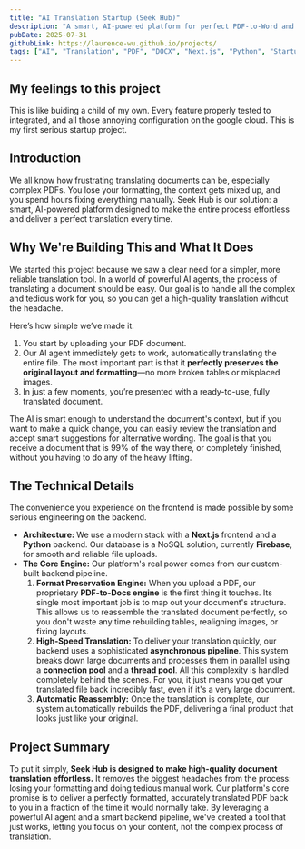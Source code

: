 ```yaml
---
title: "AI Translation Startup (Seek Hub)"
description: "A smart, AI-powered platform for perfect PDF-to-Word and multi-format document translation, preserving layout and formatting."
pubDate: 2025-07-31
githubLink: https://laurence-wu.github.io/projects/
tags: ["AI", "Translation", "PDF", "DOCX", "Next.js", "Python", "Startup"]
---
```


## My feelings to this project

This is like buiding a child of my own. Every feature properly tested to integrated, and all those annoying configuration on the google cloud. This is my first serious startup project.

## Introduction

We all know how frustrating translating documents can be, especially complex PDFs. You lose your formatting, the context gets mixed up, and you spend hours fixing everything manually. Seek Hub is our solution: a smart, AI-powered platform designed to make the entire process effortless and deliver a perfect translation every time.

## Why We're Building This and What It Does

We started this project because we saw a clear need for a simpler, more reliable translation tool. In a world of powerful AI agents, the process of translating a document should be easy. Our goal is to handle all the complex and tedious work for you, so you can get a high-quality translation without the headache.

Here’s how simple we’ve made it:

1. You start by uploading your PDF document.
2. Our AI agent immediately gets to work, automatically translating the entire file. The most important part is that it **perfectly preserves the original layout and formatting**—no more broken tables or misplaced images.
3. In just a few moments, you’re presented with a ready-to-use, fully translated document.

The AI is smart enough to understand the document's context, but if you want to make a quick change, you can easily review the translation and accept smart suggestions for alternative wording. The goal is that you receive a document that is 99% of the way there, or completely finished, without you having to do any of the heavy lifting.

## The Technical Details

The convenience you experience on the frontend is made possible by some serious engineering on the backend.

- **Architecture:** We use a modern stack with a **Next.js** frontend and a **Python** backend. Our database is a NoSQL solution, currently **Firebase**, for smooth and reliable file uploads.
- **The Core Engine:** Our platform's real power comes from our custom-built backend pipeline.
  1. **Format Preservation Engine:** When you upload a PDF, our proprietary **PDF-to-Docs engine** is the first thing it touches. Its single most important job is to map out your document's structure. This allows us to reassemble the translated document perfectly, so you don't waste any time rebuilding tables, realigning images, or fixing layouts.
  2. **High-Speed Translation:** To deliver your translation quickly, our backend uses a sophisticated **asynchronous pipeline**. This system breaks down large documents and processes them in parallel using a **connection pool** and a **thread pool**. All this complexity is handled completely behind the scenes. For you, it just means you get your translated file back incredibly fast, even if it's a very large document.
  3. **Automatic Reassembly:** Once the translation is complete, our system automatically rebuilds the PDF, delivering a final product that looks just like your original.

## Project Summary

To put it simply, **Seek Hub is designed to make high-quality document translation effortless.** It removes the biggest headaches from the process: losing your formatting and doing tedious manual work. Our platform's core promise is to deliver a perfectly formatted, accurately translated PDF back to you in a fraction of the time it would normally take. By leveraging a powerful AI agent and a smart backend pipeline, we've created a tool that just works, letting you focus on your content, not the complex process of translation.